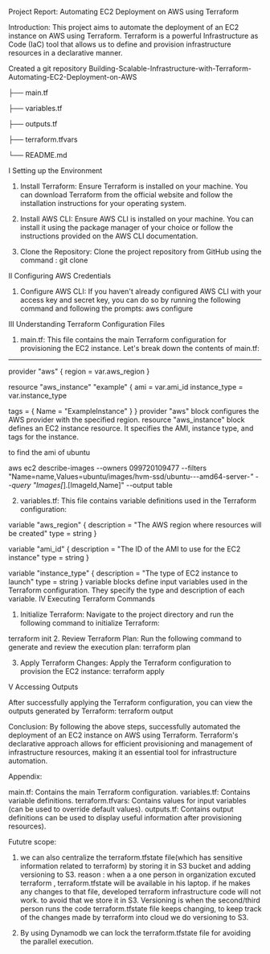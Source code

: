 Project Report: Automating EC2 Deployment on AWS using Terraform

Introduction:
This project aims to automate the deployment of an EC2 instance on AWS using Terraform. Terraform is a powerful Infrastructure as Code (IaC) tool that allows us to define and provision infrastructure resources in a declarative manner.

Created a git repository 
Building-Scalable-Infrastructure-with-Terraform-Automating-EC2-Deployment-on-AWS

├── main.tf

├── variables.tf

├── outputs.tf

├── terraform.tfvars

└── README.md

I  Setting up the Environment

 1. Install Terraform: Ensure Terraform is installed on your machine. You can download Terraform from the official website and follow the installation instructions for your operating system.
 
 2. Install AWS CLI: Ensure AWS CLI is installed on your machine. You can install it using the package manager of your choice or follow the instructions provided on the AWS CLI documentation.

 3. Clone the Repository: Clone the project repository from GitHub using the command :
     git clone

II Configuring AWS Credentials

 1. Configure AWS CLI: If you haven't already configured AWS CLI with your access key and secret key, you can do so by running the following command and following the prompts:
  aws configure

III Understanding Terraform Configuration Files

 1. main.tf: This file contains the main Terraform configuration for provisioning the EC2 instance. Let's break down the contents of main.tf:

---
 provider "aws" {
  region = var.aws_region
 }

 resource "aws_instance" "example" {
  ami           = var.ami_id
  instance_type = var.instance_type

  tags = {
    Name = "ExampleInstance"
  }
 }
 provider "aws" block configures the AWS provider with the specified region.
 resource "aws_instance" block defines an EC2 instance resource. It specifies the AMI, instance type, and tags for the instance.

 to find the ami of ubuntu

 aws ec2 describe-images --owners 099720109477 --filters "Name=name,Values=ubuntu/images/hvm-ssd/ubuntu-*-*-amd64-server-*" --query "Images[*].[ImageId,Name]" --output table

  
  2. variables.tf: This file contains variable definitions used in the Terraform configuration:

 variable "aws_region" {
  description = "The AWS region where resources will be created"
  type        = string
 }

 variable "ami_id" {
  description = "The ID of the AMI to use for the EC2 instance"
  type        = string
 }

 variable "instance_type" {
  description = "The type of EC2 instance to launch"
  type        = string
 }
 variable blocks define input variables used in the Terraform configuration. They specify the type and description of each variable.
IV Executing Terraform Commands

 1. Initialize Terraform: Navigate to the project directory and run the following command to initialize Terraform:

terraform init
 2. Review Terraform Plan: Run the following command to generate and review the execution plan:
terraform plan

 3. Apply Terraform Changes: Apply the Terraform configuration to provision the EC2 instance:
terraform apply

V Accessing Outputs

 After successfully applying the Terraform configuration, you can view the outputs generated by Terraform:
terraform output

Conclusion:
By following the above steps,  successfully automated the deployment of an EC2 instance on AWS using Terraform. Terraform's declarative approach allows for efficient provisioning and management of infrastructure resources, making it an essential tool for infrastructure automation.

Appendix:

main.tf: Contains the main Terraform configuration.
variables.tf: Contains variable definitions.
terraform.tfvars: Contains values for input variables (can be used to override default values).
outputs.tf: Contains output definitions  can be used to display useful information after provisioning resources).


Fututre scope:
1. we can also centralize the terraform.tfstate file(which has sensitive information related to terraform) by storing it in S3 bucket and adding versioning to S3. reason : when a a one person  in organization excuted terraform ,  terraform.tfstate will  be available in his laptop. if he makes any changes to that file, developed terraform infrastructure code will not work. to avoid that we store it in S3. Versioning is when the second/third person runs the code terraform.tfstate file keeps changing, to keep track of the changes made by terraform into cloud we do versioning to S3.

2. By using Dynamodb we can lock the terraform.tfstate file for avoiding the parallel execution.






